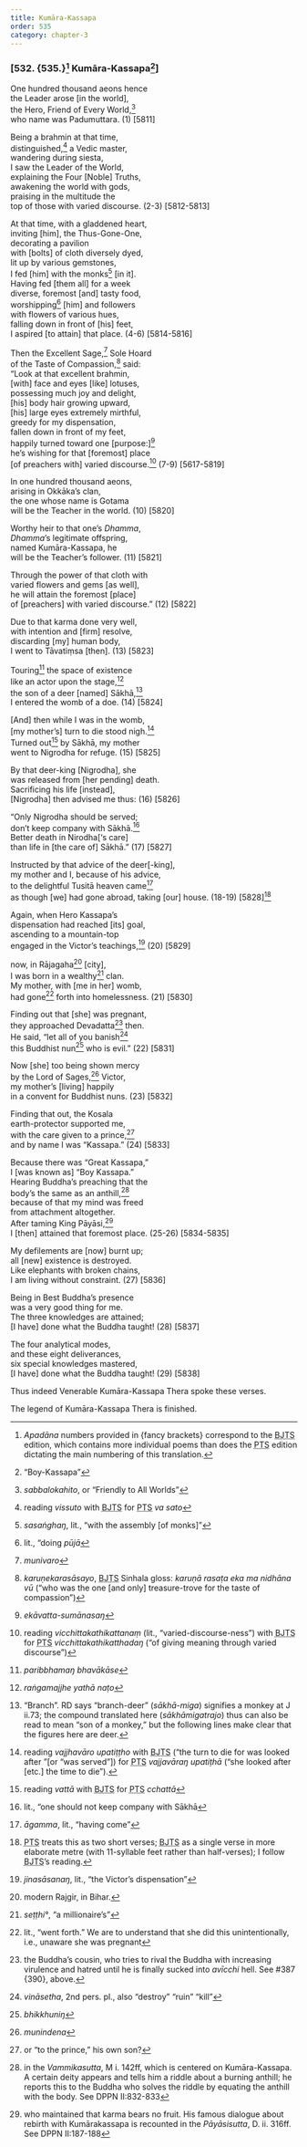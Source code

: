 ```yaml
---
title: Kumāra-Kassapa
order: 535
category: chapter-3
---
```


### \[532. {535.}[^1] Kumāra-Kassapa[^2]\]

One hundred thousand aeons hence  
the Leader arose \[in the world\],  
the Hero, Friend of Every World,[^3]  
who name was Padumuttara. (1) \[5811\]

Being a brahmin at that time,  
distinguished,[^4] a Vedic master,  
wandering during siesta,  
I saw the Leader of the World,  
explaining the Four \[Noble\] Truths,  
awakening the world with gods,  
praising in the multitude the  
top of those with varied discourse. (2-3) \[5812-5813\]

At that time, with a gladdened heart,  
inviting \[him\], the Thus-Gone-One,  
decorating a pavilion  
with \[bolts\] of cloth diversely dyed,  
lit up by various gemstones,  
I fed \[him\] with the monks[^5] \[in it\].  
Having fed \[them all\] for a week  
diverse, foremost \[and\] tasty food,  
worshipping[^6] \[him\] and followers  
with flowers of various hues,  
falling down in front of \[his\] feet,  
I aspired \[to attain\] that place. (4-6) \[5814-5816\]

Then the Excellent Sage,[^7] Sole Hoard  
of the Taste of Compassion,[^8] said:  
“Look at that excellent brahmin,  
\[with\] face and eyes \[like\] lotuses,  
possessing much joy and delight,  
\[his\] body hair growing upward,  
\[his\] large eyes extremely mirthful,  
greedy for my dispensation,  
fallen down in front of my feet,  
happily turned toward one \[purpose:\][^9]  
he’s wishing for that \[foremost\] place  
\[of preachers with\] varied discourse.[^10] (7-9) \[5617-5819\]

In one hundred thousand aeons,  
arising in Okkāka’s clan,  
the one whose name is Gotama  
will be the Teacher in the world. (10) \[5820\]

Worthy heir to that one’s *Dhamma*,  
*Dhamma*’s legitimate offspring,  
named Kumāra-Kassapa, he  
will be the Teacher’s follower. (11) \[5821\]

Through the power of that cloth with  
varied flowers and gems \[as well\],  
he will attain the foremost \[place\]  
of \[preachers\] with varied discourse.” (12) \[5822\]

Due to that karma done very well,  
with intention and \[firm\] resolve,  
discarding \[my\] human body,  
I went to Tāvatiṃsa \[then\]. (13) \[5823\]

Touring[^11] the space of existence  
like an actor upon the stage,[^12]  
the son of a deer \[named\] Sākhā,[^13]  
I entered the womb of a doe. (14) \[5824\]

\[And\] then while I was in the womb,  
\[my mother’s\] turn to die stood nigh.[^14]  
Turned out[^15] by Sākhā, my mother  
went to Nigrodha for refuge. (15) \[5825\]

By that deer-king \[Nigrodha\], she  
was released from \[her pending\] death.  
Sacrificing his life \[instead\],  
\[Nigrodha\] then advised me thus: (16) \[5826\]

“Only Nigrodha should be served;  
don’t keep company with Sākhā.[^16]  
Better death in Nirodha\[‘s care\]  
than life in \[the care of\] Sākhā.” (17) \[5827\]

Instructed by that advice of the deer\[-king\],  
my mother and I, because of his advice,  
to the delightful Tusitā heaven came[^17]  
as though \[we\] had gone abroad, taking \[our\] house. (18-19) \[5828\][^18]

Again, when Hero Kassapa’s  
dispensation had reached \[its\] goal,  
ascending to a mountain-top  
engaged in the Victor’s teachings,[^19] (20) \[5829\]

now, in Rājagaha[^20] \[city\],  
I was born in a wealthy[^21] clan.  
My mother, with \[me in her\] womb,  
had gone[^22] forth into homelessness. (21) \[5830\]

Finding out that \[she\] was pregnant,  
they approached Devadatta[^23] then.  
He said, “let all of you banish[^24]  
this Buddhist nun[^25] who is evil.” (22) \[5831\]

Now \[she\] too being shown mercy  
by the Lord of Sages,[^26] Victor,  
my mother’s \[living\] happily  
in a convent for Buddhist nuns. (23) \[5832\]

Finding that out, the Kosala  
earth-protector supported me,  
with the care given to a prince,[^27]  
and by name I was “Kassapa.” (24) \[5833\]

Because there was “Great Kassapa,”  
I \[was known as\] “Boy Kassapa.”  
Hearing Buddha’s preaching that the  
body’s the same as an anthill,[^28]  
because of that my mind was freed  
from attachment altogether.  
After taming King Pāyāsi,[^29]  
I \[then\] attained that foremost place. (25-26) \[5834-5835\]

My defilements are \[now\] burnt up;  
all \[new\] existence is destroyed.  
Like elephants with broken chains,  
I am living without constraint. (27) \[5836\]

Being in Best Buddha’s presence  
was a very good thing for me.  
The three knowledges are attained;  
\[I have\] done what the Buddha taught! (28) \[5837\]

The four analytical modes,  
and these eight deliverances,  
six special knowledges mastered,  
\[I have\] done what the Buddha taught! (29) \[5838\]

Thus indeed Venerable Kumāra-Kassapa Thera spoke these verses.

The legend of Kumāra-Kassapa Thera is finished.

[^1]: *Apadāna* numbers provided in {fancy brackets} correspond to the <abbr title="Buddha Jayanthi Tripitaka Series">BJTS</abbr> edition, which contains more individual poems than does the <abbr title="Pali Text Society">PTS</abbr> edition dictating the main numbering of this translation.

[^2]: “Boy-Kassapa”

[^3]: *sabbalokahito*, or “Friendly to All Worlds”

[^4]: reading *vissuto* with <abbr title="Buddha Jayanthi Tripitaka Series">BJTS</abbr> for <abbr title="Pali Text Society">PTS</abbr> *va sato*

[^5]: *sasaṅghaŋ*, lit., “with the assembly \[of monks\]”

[^6]: lit., “doing *pūjā*

[^7]: *munivaro*

[^8]: *karuṇekarasāsayo*, <abbr title="Buddha Jayanthi Tripitaka Series">BJTS</abbr> Sinhala gloss: *karuṇā rasaṭa eka ma nidhāna vū* (“who was the one \[and only\] treasure-trove for the taste of compassion”)

[^9]: *ekāvatta-sumānasaŋ*

[^10]: reading *vi<span class="diacritics" data-state="on">c</span><span class="no-diacritics" data-state="off">ch</span>ittakathikattanaṃ* (lit., “varied-discourse-ness”) with <abbr title="Buddha Jayanthi Tripitaka Series">BJTS</abbr> for <abbr title="Pali Text Society">PTS</abbr> *vi<span class="diacritics" data-state="on">c</span><span class="no-diacritics" data-state="off">ch</span>ittakathikatthadaŋ* (“of giving meaning through varied discourse”)

[^11]: *paribbhamaŋ bhavākāse*

[^12]: *raṅgamajjhe yathā naṭo*

[^13]: “Branch”. RD says “branch-deer” (*sākhā-miga*) signifies a monkey at J ii.73; the compound translated here (*sākhāmigatrajo*) thus can also be read to mean “son of a monkey,” but the following lines make clear that the figures here are deer.

[^14]: reading *vajjhavāro upatiṭṭho* with <abbr title="Buddha Jayanthi Tripitaka Series">BJTS</abbr> (“the turn to die for was looked after ”\[or “was served”\]) for <abbr title="Pali Text Society">PTS</abbr> *vajjavāraŋ upatiṭhā* (“she looked after \[etc.\] the time to die”).

[^15]: reading *vattā* with <abbr title="Buddha Jayanthi Tripitaka Series">BJTS</abbr> for <abbr title="Pali Text Society">PTS</abbr> *<span class="diacritics" data-state="on">c</span><span class="no-diacritics" data-state="off">ch</span>attā*

[^16]: lit., “one should not keep company with Sākhā

[^17]: *āgamma*, lit., “having come”

[^18]: <abbr title="Pali Text Society">PTS</abbr> treats this as two short verses; <abbr title="Buddha Jayanthi Tripitaka Series">BJTS</abbr> as a single verse in more elaborate metre (with 11-syllable feet rather than half-verses); I follow <abbr title="Buddha Jayanthi Tripitaka Series">BJTS</abbr>’s reading.

[^19]: *jinasāsanaŋ*, lit., “the Victor’s dispensation”

[^20]: modern Rajgir, in Bihar.

[^21]: *seṭṭhi°*, “a millionaire’s”

[^22]: lit., “went forth.” We are to understand that she did this unintentionally, i.e., unaware she was pregnant

[^23]: the Buddha’s cousin, who tries to rival the Buddha with increasing virulence and hatred until he is finally sucked into *avī<span class="diacritics" data-state="on">c</span><span class="no-diacritics" data-state="off">ch</span>i* hell. See \#387 {390}, above.

[^24]: *vināsetha*, 2nd pers. pl., also “destroy” “ruin” “kill”

[^25]: *bhikkhuniŋ*

[^26]: *munindena*

[^27]: or “to the prince,” his own son?

[^28]: in the *Vammikasutta*, M i. 142ff, which is centered on Kumāra-Kassapa. A certain deity appears and tells him a riddle about a burning anthill; he reports this to the Buddha who solves the riddle by equating the anthill with the body. See DPPN II:832-833

[^29]: who maintained that karma bears no fruit. His famous dialogue about rebirth with Kumārakassapa is recounted in the *Pāyāsisutta*, D. ii. 316ff. See DPPN II:187-188

